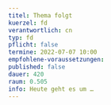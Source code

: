 ```yaml
---
titel: Thema folgt
kuerzel: fd
verantwortlich: cn
typ: fd
pflicht: false
termine: 2022-07-07 10:00
empfohlene-voraussetzungen: 
published: false
dauer: 420
raum: 0.505
info: Heute geht es um …
---
```


